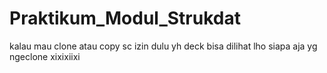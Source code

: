 # Praktikum_Modul_Strukdat
kalau mau clone atau copy sc izin dulu yh deck bisa dilihat lho siapa aja yg ngeclone xixixiixi
